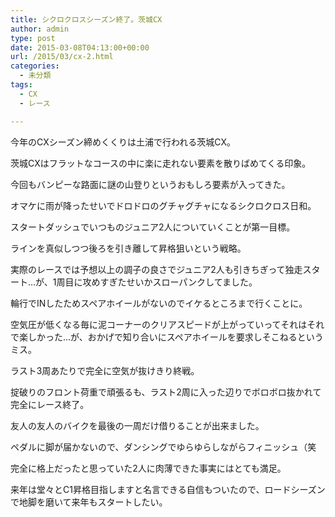 ```yaml
---
title: シクロクロスシーズン終了。茨城CX
author: admin
type: post
date: 2015-03-08T04:13:00+00:00
url: /2015/03/cx-2.html
categories:
  - 未分類
tags:
  - CX
  - レース

---
```

今年のCXシーズン締めくくりは土浦で行われる茨城CX。

茨城CXはフラットなコースの中に楽に走れない要素を散りばめてくる印象。

今回もバンピーな路面に謎の山登りというおもしろ要素が入ってきた。

オマケに雨が降ったせいでドロドロのグチャグチャになるシクロクロス日和。

スタートダッシュでいつものジュニア2人についていくことが第一目標。

ラインを真似しつつ後ろを引き離して昇格狙いという戦略。

実際のレースでは予想以上の調子の良さでジュニア2人も引きちぎって独走スタート…が、1周目に攻めすぎたせいかスローパンクしてました。

輪行でINしたためスペアホイールがないのでイケるところまで行くことに。

空気圧が低くなる毎に泥コーナーのクリアスピードが上がっていってそれはそれで楽しかった…が、おかげで知り合いにスペアホイールを要求しそこねるというミス。

ラスト3周あたりで完全に空気が抜けきり終戦。

掟破りのフロント荷重で頑張るも、ラスト2周に入った辺りでボロボロ抜かれて完全にレース終了。

友人の友人のバイクを最後の一周だけ借りることが出来ました。

ペダルに脚が届かないので、ダンシングでゆらゆらしながらフィニッシュ（笑

完全に格上だったと思っていた2人に肉薄できた事実にはとても満足。

来年は堂々とC1昇格目指しますと名言できる自信もついたので、ロードシーズンで地脚を磨いて来年もスタートしたい。
